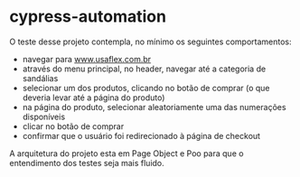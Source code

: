 # cypress-automation

O teste desse projeto contempla, no mínimo os seguintes
comportamentos:
- navegar para www.usaflex.com.br
- através do menu principal, no header, navegar até a categoria de sandálias
- selecionar um dos produtos, clicando no botão de comprar (o que deveria levar até a
página do produto)
- na página do produto, selecionar aleatoriamente uma das numerações disponíveis
- clicar no botão de comprar
- confirmar que o usuário foi redirecionado à página de checkout

A arquitetura do projeto esta em Page Object e Poo para que o entendimento dos testes seja mais fluido.


